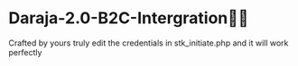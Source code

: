 # Daraja-2.0-B2C-Intergration👨‍💻
Crafted by yours truly
edit the credentials in stk_initiate.php and it will work perfectly
